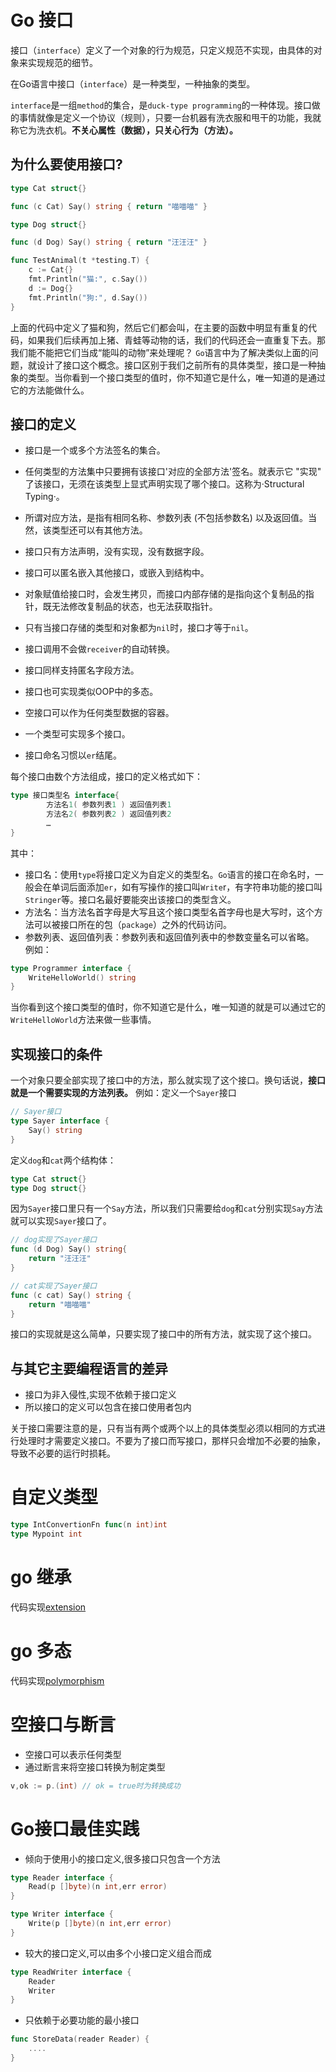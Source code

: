 # Go 接口

接口（`interface`）定义了一个对象的行为规范，只定义规范不实现，由具体的对象来实现规范的细节。

在Go语言中接口（`interface`）是一种类型，一种抽象的类型。

`interface`是一组`method`的集合，是`duck-type programming`的一种体现。接口做的事情就像是定义一个协议（规则），只要一台机器有洗衣服和甩干的功能，我就称它为洗衣机。**不关心属性（数据），只关心行为（方法）。**
## 为什么要使用接口?
```go
type Cat struct{}

func (c Cat) Say() string { return "喵喵喵" }

type Dog struct{}

func (d Dog) Say() string { return "汪汪汪" }

func TestAnimal(t *testing.T) {
	c := Cat{}
	fmt.Println("猫:", c.Say())
	d := Dog{}
	fmt.Println("狗:", d.Say())
}
```
上面的代码中定义了猫和狗，然后它们都会叫，在主要的函数中明显有重复的代码，如果我们后续再加上猪、青蛙等动物的话，我们的代码还会一直重复下去。那我们能不能把它们当成“能叫的动物”来处理呢？
`Go`语言中为了解决类似上面的问题，就设计了接口这个概念。接口区别于我们之前所有的具体类型，接口是一种抽象的类型。当你看到一个接口类型的值时，你不知道它是什么，唯一知道的是通过它的方法能做什么。

## 接口的定义
- 接口是一个或多个方法签名的集合。
- 任何类型的方法集中只要拥有该接口'对应的全部方法'签名。就表示它 "实现" 了该接口，无须在该类型上显式声明实现了哪个接口。这称为·Structural Typing·。
- 所谓对应方法，是指有相同名称、参数列表 (不包括参数名) 以及返回值。当然，该类型还可以有其他方法。

- 接口只有方法声明，没有实现，没有数据字段。
- 接口可以匿名嵌入其他接口，或嵌入到结构中。
- 对象赋值给接口时，会发生拷贝，而接口内部存储的是指向这个复制品的指针，既无法修改复制品的状态，也无法获取指针。
- 只有当接口存储的类型和对象都为`nil`时，接口才等于`nil`。
- 接口调用不会做`receiver`的自动转换。
- 接口同样支持匿名字段方法。
- 接口也可实现类似OOP中的多态。
- 空接口可以作为任何类型数据的容器。
- 一个类型可实现多个接口。
- 接口命名习惯以`er`结尾。

每个接口由数个方法组成，接口的定义格式如下：
```go
type 接口类型名 interface{
        方法名1( 参数列表1 ) 返回值列表1
        方法名2( 参数列表2 ) 返回值列表2
        …
}
```
其中：
- 接口名：使用`type`将接口定义为自定义的类型名。`Go`语言的接口在命名时，一般会在单词后面添加`er`，如有写操作的接口叫`Write`r，有字符串功能的接口叫`Stringer`等。接口名最好要能突出该接口的类型含义。
- 方法名：当方法名首字母是大写且这个接口类型名首字母也是大写时，这个方法可以被接口所在的包（`package`）之外的代码访问。  
- 参数列表、返回值列表：参数列表和返回值列表中的参数变量名可以省略。   
例如：
```go
type Programmer interface {
	WriteHelloWorld() string
}
```
当你看到这个接口类型的值时，你不知道它是什么，唯一知道的就是可以通过它的`WriteHelloWorld`方法来做一些事情。

## 实现接口的条件
一个对象只要全部实现了接口中的方法，那么就实现了这个接口。换句话说，**接口就是一个需要实现的方法列表。**
例如：定义一个`Sayer`接口
```go
// Sayer接口
type Sayer interface {
	Say() string
}
```
定义`dog`和`cat`两个结构体：
```go
type Cat struct{}
type Dog struct{}
```
因为`Sayer`接口里只有一个`Say`方法，所以我们只需要给`dog`和`cat`分别实现`Say`方法就可以实现`Sayer`接口了。
```go
// dog实现了Sayer接口
func (d Dog) Say() string{
    return "汪汪汪"
}

// cat实现了Sayer接口
func (c cat) Say() string {
    return "喵喵喵"
}
```
接口的实现就是这么简单，只要实现了接口中的所有方法，就实现了这个接口。


## 与其它主要编程语言的差异
- 接口为非入侵性,实现不依赖于接口定义
- 所以接口的定义可以包含在接口使用者包内


关于接口需要注意的是，只有当有两个或两个以上的具体类型必须以相同的方式进行处理时才需要定义接口。不要为了接口而写接口，那样只会增加不必要的抽象，导致不必要的运行时损耗。


# 自定义类型
```go
type IntConvertionFn func(n int)int
type Mypoint int
```

# go 继承
代码实现[extension](extension_test/extension_test.go)

# go 多态
代码实现[polymorphism](polymorphism_test/polymorphism_test.go)

# 空接口与断言
- 空接口可以表示任何类型
- 通过断言来将空接口转换为制定类型
```go
v,ok := p.(int) // ok = true时为转换成功
```

# Go接口最佳实践
- 倾向于使用小的接口定义,很多接口只包含一个方法
```go
type Reader interface {
    Read(p []byte)(n int,err error)
}

type Writer interface {
    Write(p []byte)(n int,err error)
}
```
- 较大的接口定义,可以由多个小接口定义组合而成
```go
type ReadWriter interface {
    Reader
    Writer
}
```
- 只依赖于必要功能的最小接口
```go
func StoreData(reader Reader) {
    ....
}
```